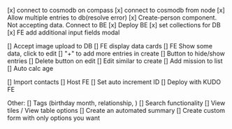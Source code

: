 [x] connect to cosmodb on compass
[x] connect to cosmodb from node
[x] Allow multiple entries to db(resolve error)
[x] Create-person component. Not accepting data. Connect to BE
[x] Deploy BE
[x] set collections for DB
[x] FE add additional input fields modal

[] Accept image upload to DB
[] FE display data cards
[] FE Show some data, click to edit
[] "+" to add more entries in create
[] Button to hide/show entries
[] Delete button on edit
[] Edit similar to create
[] Add mission to list
[] Auto calc age 

[] Import contacts
[] Host FE
[] Set auto increment ID
[] Deploy with KUDO
FE

Other:
[] Tags (birthday month, relationship, )
[] Search functionality
[] View tiles / View table options
[] Create an automated summary
[] Create custom form with only options you want
